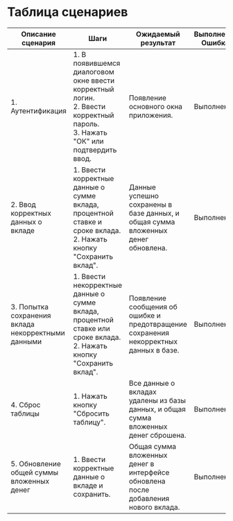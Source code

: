 # Таблица сценариев

| Описание сценария                                    | Шаги                                                                                                      | Ожидаемый результат                                                                                       | Выполнено/Ошибка |
|------------------------------------------------------|-----------------------------------------------------------------------------------------------------------|-----------------------------------------------------------------------------------------------------------|------------------|
| 1. Аутентификация                                    | 1. В появившемся диалоговом окне ввести корректный логин.<br>2. Ввести корректный пароль.<br>3. Нажать "ОК" или подтвердить ввод.                                   | Появление основного окна приложения.                                                                    | Выполнено        |
| 2. Ввод корректных данных о вкладе                   | 1. Ввести корректные данные о сумме вклада, процентной ставке и сроке вклада.<br>2. Нажать кнопку "Сохранить вклад".                                                   | Данные успешно сохранены в базе данных, и общая сумма вложенных денег обновлена.                         | Выполнено        |
| 3. Попытка сохранения вклада некорректными данными   | 1. Ввести некорректные данные о сумме вклада, процентной ставке или сроке вклада.<br>2. Нажать кнопку "Сохранить вклад".                                                | Появление сообщения об ошибке и предотвращение сохранения некорректных данных в базе.                   | Выполнено        |
| 4. Сброс таблицы                                      | 1. Нажать кнопку "Сбросить таблицу".                                                                     | Все данные о вкладах удалены из базы данных, и общая сумма вложенных денег сброшена.                   | Выполнено        |
| 5. Обновление общей суммы вложенных денег            | 1. Ввести корректные данные о вкладе и сохранить.                                                        | Общая сумма вложенных денег в интерфейсе обновлена после добавления нового вклада.                     | Выполнено        |
